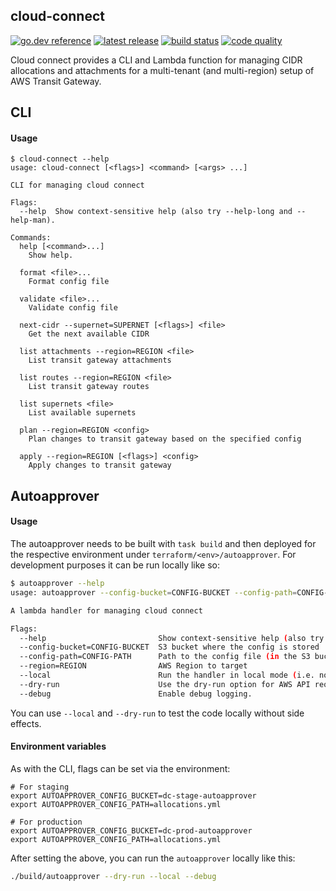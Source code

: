 ## cloud-connect

[![go.dev reference](https://img.shields.io/badge/go.dev-reference-007d9c?logo=go&logoColor=white&style=flat-square)](https://pkg.go.dev/github.com/telia-oss/cloudconnect)
[![latest release](https://img.shields.io/github/v/release/telia-oss/cloudconnect?style=flat-square)](https://github.com/telia-oss/cloudconnect/releases/latest)
[![build status](https://img.shields.io/github/workflow/status/telia-oss/cloudconnect/test?label=build&logo=github&style=flat-square)](https://github.com/telia-oss/cloudconnect/actions?query=workflow%3Atest)
[![code quality](https://goreportcard.com/badge/github.com/telia-oss/cloudconnect?style=flat-square)](https://goreportcard.com/report/github.com/telia-oss/cloudconnect)

Cloud connect provides a CLI and Lambda function for managing CIDR allocations and attachments for a multi-tenant (and
multi-region) setup of AWS Transit Gateway.

## CLI

#### Usage

```
$ cloud-connect --help
usage: cloud-connect [<flags>] <command> [<args> ...]

CLI for managing cloud connect

Flags:
  --help  Show context-sensitive help (also try --help-long and --help-man).

Commands:
  help [<command>...]
    Show help.

  format <file>...
    Format config file

  validate <file>...
    Validate config file

  next-cidr --supernet=SUPERNET [<flags>] <file>
    Get the next available CIDR

  list attachments --region=REGION <file>
    List transit gateway attachments

  list routes --region=REGION <file>
    List transit gateway routes

  list supernets <file>
    List available supernets

  plan --region=REGION <config>
    Plan changes to transit gateway based on the specified config

  apply --region=REGION [<flags>] <config>
    Apply changes to transit gateway
```

## Autoapprover

#### Usage

The autoapprover needs to be built with `task build` and then deployed for the respective environment under `terraform/<env>/autoapprover`. For
development purposes it can be run locally like so:

```bash
$ autoapprover --help
usage: autoapprover --config-bucket=CONFIG-BUCKET --config-path=CONFIG-PATH --region=REGION [<flags>]

A lambda handler for managing cloud connect

Flags:
  --help                         Show context-sensitive help (also try --help-long and --help-man).
  --config-bucket=CONFIG-BUCKET  S3 bucket where the config is stored
  --config-path=CONFIG-PATH      Path to the config file (in the S3 bucket)
  --region=REGION                AWS Region to target
  --local                        Run the handler in local mode (i.e. not inside a Lambda)
  --dry-run                      Use the dry-run option for AWS API requests (no side-effects).
  --debug                        Enable debug logging.
```

You can use `--local` and `--dry-run` to test the code locally without side effects.

#### Environment variables

As with the CLI, flags can be set via the environment:

```
# For staging
export AUTOAPPROVER_CONFIG_BUCKET=dc-stage-autoapprover
export AUTOAPPROVER_CONFIG_PATH=allocations.yml 

# For production
export AUTOAPPROVER_CONFIG_BUCKET=dc-prod-autoapprover
export AUTOAPPROVER_CONFIG_PATH=allocations.yml 
```

After setting the above, you can run the `autoapprover` locally like this:

```bash
./build/autoapprover --dry-run --local --debug
```
